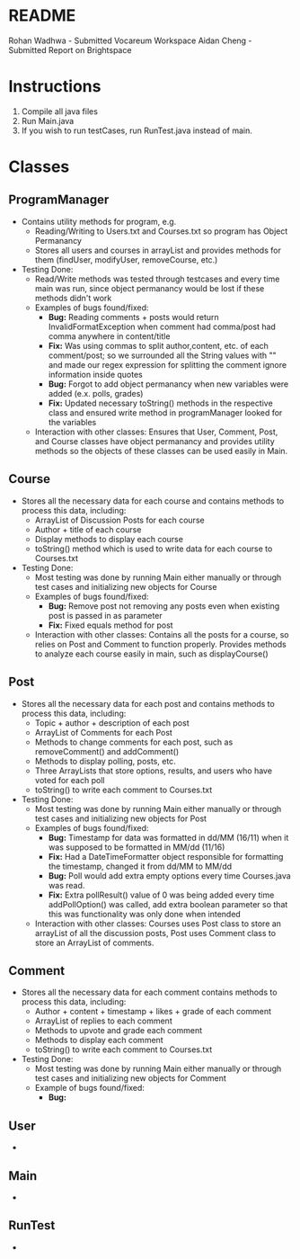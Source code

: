 # README
Rohan Wadhwa - Submitted Vocareum Workspace
Aidan Cheng - Submitted Report on Brightspace

# Instructions
1. Compile all java files
2. Run Main.java
3. If you wish to run testCases, run RunTest.java instead of main. 
# Classes 
## ProgramManager
- Contains utility methods for program, e.g.
    - Reading/Writing to Users.txt and Courses.txt so program has Object Permanancy
    - Stores all users and courses in arrayList and provides methods for them (findUser, modifyUser, removeCourse, etc.)
- Testing Done:
    - Read/Write methods was tested through testcases and every time main was run, since object permanancy would be lost if these methods didn't work
    - Examples of bugs found/fixed:
        - **Bug:** Reading comments + posts would return InvalidFormatException when comment had comma/post had comma anywhere in content/title
        - **Fix:** Was using commas to split author,content, etc. of each comment/post; so we surrounded all the String values with "" and made our regex expression for splitting the comment ignore information inside quotes
        - **Bug:** Forgot to add object permanancy when new variables were added (e.x. polls, grades)
        - **Fix:** Updated necessary toString() methods in the respective class and ensured write method in programManager looked for the variables
    - Interaction with other classes: Ensures that User, Comment, Post, and Course classes have object permanancy and provides utility methods so the objects of these classes can be used easily in Main.
## Course  
- Stores all the necessary data for each course and contains methods to process this data, including:
    - ArrayList of Discussion Posts for each course
    - Author + title of each course
    - Display methods to display each course
    - toString() method which is used to write data for each course to Courses.txt
- Testing Done:
    - Most testing was done by running Main either manually or through test cases and initializing new objects for Course
    - Examples of bugs found/fixed:
        - **Bug:** Remove post not removing any posts even when existing post is passed in as parameter
        - **Fix:** Fixed equals method for post
    - Interaction with other classes: Contains all the posts for a course, so relies on Post and Comment to function properly. Provides methods to analyze each course easily in main, such as displayCourse()

## Post  
- Stores all the necessary data for each post and contains methods to process this data, including: 
    - Topic + author + description of each post
    - ArrayList of Comments for each Post
    - Methods to change comments for each post, such as removeComment() and addComment()
    - Methods to display polling, posts, etc. 
    - Three ArrayLists that store options, results, and users who have voted for each poll
    - toString() to write each comment to Courses.txt
- Testing Done:
    - Most testing was done by running Main either manually or through test cases and initializing new objects for Post
    - Examples of bugs found/fixed:
        - **Bug:** Timestamp for data was formatted in dd/MM (16/11) when it was supposed to be formatted in MM/dd (11/16)
        - **Fix:** Had a DateTimeFormatter object responsible for formatting the timestamp, changed it from dd/MM to MM/dd
        - **Bug:** Poll would add extra empty options every time Courses.java was read.
        - **Fix:** Extra pollResult() value of 0 was being added every time addPollOption() was called, add extra boolean parameter so that this was functionality was only done when intended
    - Interaction with other classes: Courses uses Post class to store an arrayList of all the discussion posts, Post uses Comment class to store an ArrayList of comments.

## Comment  
- Stores all the necessary data for each comment contains methods to process this data, including:
    - Author + content + timestamp + likes + grade of each comment
    - ArrayList of replies to each comment
    - Methods to upvote and grade each comment
    - Methods to display each comment
    - toString() to write each comment to Courses.txt
- Testing Done:
    - Most testing was done by running Main either manually or through test cases and initializing new objects for Comment
    - Example of bugs found/fixed:
        - **Bug:** 

## User
-

## Main
-

## RunTest
-
